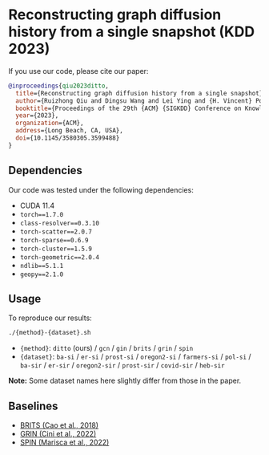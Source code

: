 # Reconstructing graph diffusion history from a single snapshot (KDD 2023)

If you use our code, please cite our paper:

```bibtex
@inproceedings{qiu2023ditto,
  title={Reconstructing graph diffusion history from a single snapshot},
  author={Ruizhong Qiu and Dingsu Wang and Lei Ying and {H. Vincent} Poor and Yifang Zhang and Hanghang Tong},
  booktitle={Proceedings of the 29th {ACM} {SIGKDD} Conference on Knowledge Discovery and Data Mining},
  year={2023},
  organization={ACM},
  address={Long Beach, CA, USA},
  doi={10.1145/3580305.3599488}
}
```

## Dependencies

Our code was tested under the following dependencies:

- CUDA 11.4
- `torch==1.7.0`
- `class-resolver==0.3.10`
- `torch-scatter==2.0.7`
- `torch-sparse==0.6.9`
- `torch-cluster==1.5.9`
- `torch-geometric==2.0.4`
- `ndlib==5.1.1`
- `geopy==2.1.0`

## Usage

To reproduce our results:

```sh
./{method}-{dataset}.sh
```

- `{method}`: `ditto` (ours) / `gcn` / `gin` / `brits` / `grin` / `spin`
- `{dataset}`: `ba-si` / `er-si` / `prost-si` / `oregon2-si` / `farmers-si` / `pol-si` / `ba-sir` / `er-sir` / `oregon2-sir` / `prost-sir` / `covid-sir` / `heb-sir`

**Note:** Some dataset names here slightly differ from those in the paper.

## Baselines

- [BRITS \(Cao et al., 2018\)](https://github.com/caow13/BRITS)
- [GRIN \(Cini et al., 2022\)](https://github.com/Graph-Machine-Learning-Group/grin)
- [SPIN \(Marisca et al., 2022\)](https://github.com/Graph-Machine-Learning-Group/spin)